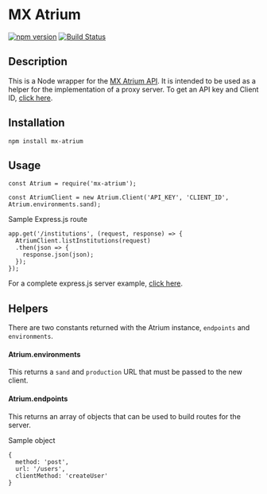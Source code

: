 # MX Atrium
[![npm version](https://badge.fury.io/js/mx-atrium.svg)](http://badge.fury.io/js/mx-atrium) [![Build Status](https://travis-ci.org/mxenabled/mx-atrium-node.svg?branch=master)](https://travis-ci.org/mxenabled/mx-atrium-node)

## Description
This is a Node wrapper for the [MX Atrium API](https://atrium.mx.com). It is intended to be used as a helper for the implementation of a proxy server. To get an API key and Client ID, [click here](https://atrium.mx.com/developers/sign_up).

## Installation
```
npm install mx-atrium
```

## Usage
```
const Atrium = require('mx-atrium');

const AtriumClient = new Atrium.Client('API_KEY', 'CLIENT_ID', Atrium.environments.sand);
```

Sample Express.js route
```
app.get('/institutions', (request, response) => {
  AtriumClient.listInstitutions(request)
  .then(json => {
    response.json(json);
  });
});
```

For a complete express.js server example, [click here](https://github.com/mxenabled/mx-atrium-express).

## Helpers

There are two constants returned with the Atrium instance, `endpoints` and `environments`.

#### Atrium.environments
This returns a `sand` and `production` URL that must be passed to the new client.

#### Atrium.endpoints
This returns an array of objects that can be used to build routes for the server.

Sample object
```
{
  method: 'post',
  url: '/users',
  clientMethod: 'createUser'
}
```
